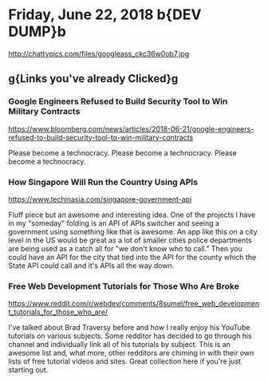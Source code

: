 # Friday, June 22, 2018 b{DEV DUMP}b

<http://chattypics.com/files/googleass_ckc36w0ob7.jpg>

## g{Links you've already Clicked}g

### Google Engineers Refused to Build Security Tool to Win Military Contracts

<https://www.bloomberg.com/news/articles/2018-06-21/google-engineers-refused-to-build-security-tool-to-win-military-contracts>

Please become a technocracy. Please become a technocracy. Please become a technocracy.

### How Singapore Will Run the Country Using APIs

<https://www.techinasia.com/singapore-government-api>

Fluff piece but an awesome and interesting idea. One of the projects I have in my "someday" folding is an API of APIs switcher and seeing a government using something like that is awesome. An app like this on a city level in the US would be great as a lot of smaller cities police departments are being used as a catch all for "we don't know who to call." Then you could have an API for the city that tied into the API for the county which the State API could call and it's APIs all the way down.

### Free Web Development Tutorials for Those Who Are Broke

<https://www.reddit.com/r/webdev/comments/8sumel/free_web_development_tutorials_for_those_who_are/>

I've talked about Brad Traversy before and how I really enjoy his YouTube tutorials on various subjects. Some redditor has decided to go through his channel and individually link all of his tutorials by subject. This is an awesome list and, what more, other redditors are chiming in with their own lists of free tutorial videos and sites. Great collection here if you're just starting out.